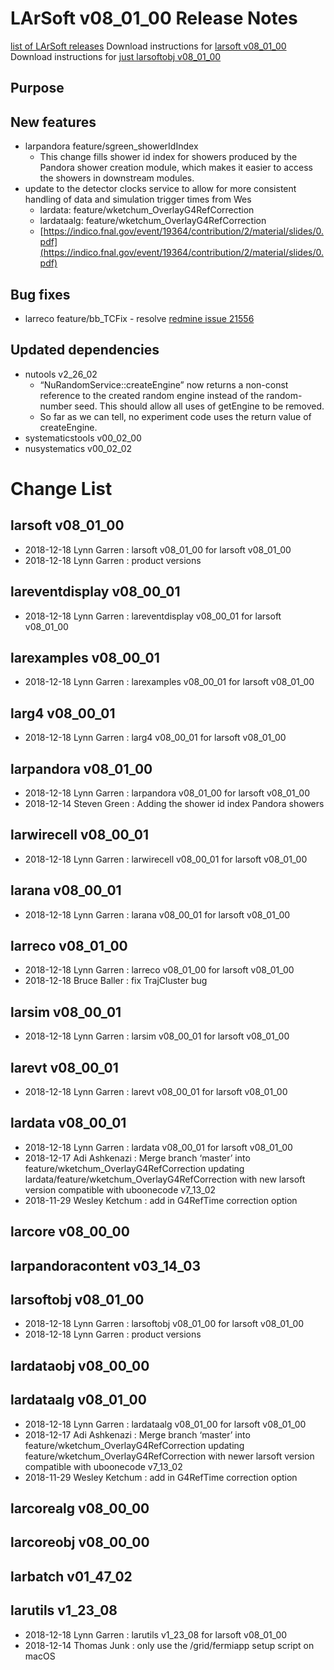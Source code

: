 LArSoft v08_01_00 Release Notes
======================================================================

[list of LArSoft releases](LArSoft_release_list)
Download instructions for [larsoft v08_01_00](http://scisoft.fnal.gov/scisoft/bundles/larsoft/v08_01_00/larsoft-v08_01_00.html)
Download instructions for [just larsoftobj v08_01_00](http://scisoft.fnal.gov/scisoft/bundles/larsoftobj/v08_01_00/larsoftobj-v08_01_00.html)

Purpose
--------------------

New features
------------------------------

-   larpandora feature/sgreen_showerIdIndex
    -   This change fills shower id index for showers produced by the Pandora shower creation module, which makes it easier to access the showers in downstream modules.
-   update to the detector clocks service to allow for more consistent handling of data and simulation trigger times from Wes
    -   lardata: feature/wketchum_OverlayG4RefCorrection
    -   lardataalg: feature/wketchum_OverlayG4RefCorrection
    -   [https://indico.fnal.gov/event/19364/contribution/2/material/slides/0.pdf](https://indico.fnal.gov/event/19364/contribution/2/material/slides/0.pdf)

Bug fixes
------------------------

-   larreco feature/bb_TCFix - resolve [redmine issue 21556](https://cdcvs.fnal.gov/redmine/issues/21556)

Updated dependencies
----------------------------------------------

-   nutools v2_26_02
    -   “NuRandomService::createEngine” now returns a non-const reference to the created random engine instead of the random-number seed. This should allow all uses of getEngine to be removed.
    -   So far as we can tell, no experiment code uses the return value of createEngine.
-   systematicstools v00_02_00
-   nusystematics v00_02_02

Change List
============================

larsoft v08_01_00
------------------------------------------

-   2018-12-18 Lynn Garren : larsoft v08_01_00 for larsoft v08_01_00
-   2018-12-18 Lynn Garren : product versions

lareventdisplay v08_00_01
----------------------------------------------------------

-   2018-12-18 Lynn Garren : lareventdisplay v08_00_01 for larsoft v08_01_00

larexamples v08_00_01
--------------------------------------------------

-   2018-12-18 Lynn Garren : larexamples v08_00_01 for larsoft v08_01_00

larg4 v08_00_01
--------------------------------------

-   2018-12-18 Lynn Garren : larg4 v08_00_01 for larsoft v08_01_00

larpandora v08_01_00
------------------------------------------------

-   2018-12-18 Lynn Garren : larpandora v08_01_00 for larsoft v08_01_00
-   2018-12-14 Steven Green : Adding the shower id index Pandora showers

larwirecell v08_00_01
--------------------------------------------------

-   2018-12-18 Lynn Garren : larwirecell v08_00_01 for larsoft v08_01_00

larana v08_00_01
----------------------------------------

-   2018-12-18 Lynn Garren : larana v08_00_01 for larsoft v08_01_00

larreco v08_01_00
------------------------------------------

-   2018-12-18 Lynn Garren : larreco v08_01_00 for larsoft v08_01_00
-   2018-12-18 Bruce Baller : fix TrajCluster bug

larsim v08_00_01
----------------------------------------

-   2018-12-18 Lynn Garren : larsim v08_00_01 for larsoft v08_01_00

larevt v08_00_01
----------------------------------------

-   2018-12-18 Lynn Garren : larevt v08_00_01 for larsoft v08_01_00

lardata v08_00_01
------------------------------------------

-   2018-12-18 Lynn Garren : lardata v08_00_01 for larsoft v08_01_00
-   2018-12-17 Adi Ashkenazi : Merge branch ‘master’ into feature/wketchum_OverlayG4RefCorrection updating lardata/feature/wketchum_OverlayG4RefCorrection with new larsoft version compatible with uboonecode v7_13_02
-   2018-11-29 Wesley Ketchum : add in G4RefTime correction option

larcore v08_00_00
------------------------------------------

larpandoracontent v03_14_03
--------------------------------------------------------------

larsoftobj v08_01_00
------------------------------------------------

-   2018-12-18 Lynn Garren : larsoftobj v08_01_00 for larsoft v08_01_00
-   2018-12-18 Lynn Garren : product versions

lardataobj v08_00_00
------------------------------------------------

lardataalg v08_01_00
------------------------------------------------

-   2018-12-18 Lynn Garren : lardataalg v08_01_00 for larsoft v08_01_00
-   2018-12-17 Adi Ashkenazi : Merge branch ‘master’ into feature/wketchum_OverlayG4RefCorrection updating feature/wketchum_OverlayG4RefCorrection with newer larsoft version compatible with uboonecode v7_13_02
-   2018-11-29 Wesley Ketchum : add in G4RefTime correction option

larcorealg v08_00_00
------------------------------------------------

larcoreobj v08_00_00
------------------------------------------------

larbatch v01_47_02
--------------------------------------------

larutils v1_23_08
------------------------------------------

-   2018-12-18 Lynn Garren : larutils v1_23_08 for larsoft v08_01_00
-   2018-12-14 Thomas Junk : only use the /grid/fermiapp setup script on macOS
